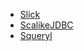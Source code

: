  * [Slick](https://github.com/worksap-ate/wc3/wiki/Slick)
 * [ScalikeJDBC](https://github.com/worksap-ate/wc3/wiki/ScalikeJDBC)
 * [Squeryl](https://github.com/worksap-ate/wc3/wiki/Squeryl) 